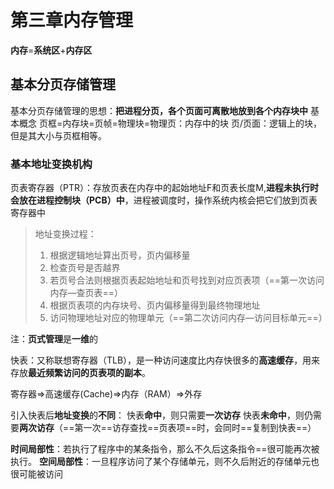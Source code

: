 # 第三章内存管理
**内存**=**系统区**+**内存区**


## 基本分页存储管理
基本分页存储管理的思想：**把进程分页，各个页面可离散地放到各个内存块中**
基本概念
页框=内存块=页帧=物理块=物理页：内存中的块
页/页面：逻辑上的块，但是其大小与页框相等。

### 基本地址变换机构
页表寄存器（PTR）：存放页表在内存中的起始地址F和页表长度M,**进程未执行时会放在进程控制块（PCB）中**，进程被调度时，操作系统内核会把它们放到页表寄存器中
> 地址变换过程：
> 1. 根据逻辑地址算出页号，页内偏移量
> 2. 检查页号是否越界
> 3. 若页号合法则根据页表起始地址和页号找到对应页表项（==第一次访问内存—查页表==）
> 4. 根据页表项的内存块号、页内偏移量得到最终物理地址
> 5. 访问物理地址对应的物理单元（==第二次访问内存—访问目标单元==）

注：**页式管理**是**一维**的

 快表：又称联想寄存器（TLB），是一种访问速度比内存快很多的**高速缓存**，用来存放**最近频繁访问的页表项的副本**。
 
寄存器=>高速缓存(Cache)=>内存（RAM）=>外存

引入快表后**地址变换**的**不同**：
快表**命中**，则只需要**一次访存**
快表**未命中**，则仍需要**两次访存**（==第一次==访存查找==页表项==时，会同时==复制到快表==）

**时间局部性**：若执行了程序中的某条指令，那么不久后这条指令==很可能再次被执行。
**空间局部性**：一旦程序访问了某个存储单元，则不久后附近的存储单元也很可能被访问

<!--stackedit_data:
eyJoaXN0b3J5IjpbLTU4Nzk1ODQ1OSwxNTU3MzU1Mzk0LC0xMj
cyNjIzNTQwLDE1NDI3NjMzMjYsMjA0NzA4ODkwMl19
-->